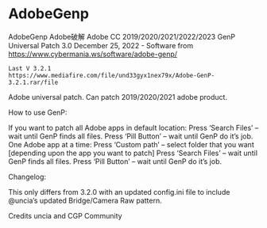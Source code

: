 # AdobeGenp
AdobeGenp Adobe破解 Adobe CC 2019/2020/2021/2022/2023 GenP Universal Patch 3.0 December 25, 2022 - Software  from https://www.cybermania.ws/software/adobe-genp/



    Last V 3.2.1
    https://www.mediafire.com/file/und33gyx1nex79x/Adobe-GenP-3.2.1.rar/file



Adobe universal patch. Can patch 2019/2020/2021 adobe product.


How to use GenP:

If you want to patch all Adobe apps in default location:
Press ‘Search Files’ – wait until GenP finds all files.
Press ‘Pill Button’ – wait until GenP do it’s job.
One Adobe app at a time:
Press ‘Custom path’ – select folder that you want [depending upon the app you want to patch]
Press ‘Search Files’ – wait until GenP finds all files.
Press ‘Pill Button’ – wait until GenP do it’s job.

 

Changelog:

This only differs from 3.2.0 with an updated config.ini file to include @uncia’s updated Bridge/Camera Raw pattern.

 

Credits uncia and CGP Community
